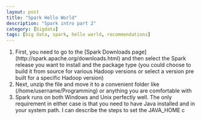 ```yaml
---
layout: post
title: "Spark Hello World"
description: "Spark intro part 2"
category: [bigdata]
tags: [big data, spark, hello world, recommendations]
---
```


<ol>
<li>First, you need to go to the [Spark Downloads page](http://spark.apache.org/downloads.html) and then select the Spark release you want to install and the package type (you could choose to build it from source for various Hadoop versions or select a version pre built for a specific Hadoop version)</li>
<li>Next, unzip the file and move it to a convenient folder like (/home/username/Programming) or anything you are comfortable with</li>
<li>Spark runs on both Windows and Unix perfectly well. The only requirement in either case is that you need to have Java installed and in your system path. I can describe the steps to set the JAVA_HOME c</li>
</ol>


